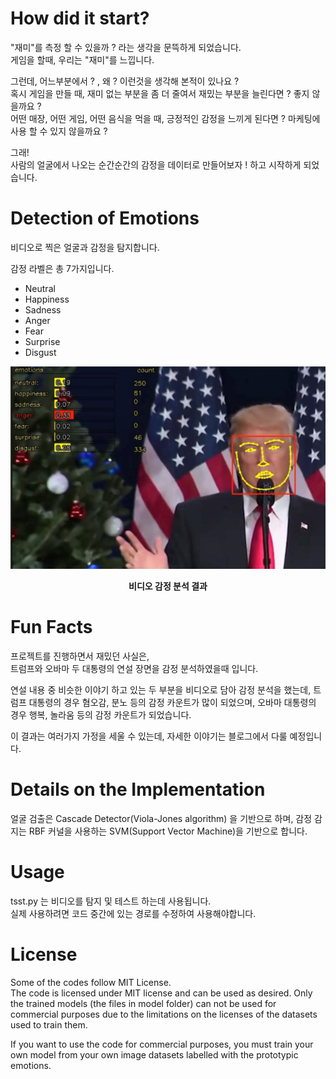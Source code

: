 # How did it start?

"재미"를 측정 할 수 있을까 ?  라는 생각을 문뜩하게 되었습니다.  
게임을 할때, 우리는 "재미"를 느낍니다.  

그런데, 어느부분에서 ? , 왜 ? 이런것을 생각해 본적이 있나요 ?  
혹시 게임을 만들 때,  재미 없는 부분을 좀 더 줄여서 재밌는 부분을 늘린다면 ? 좋지 않을까요 ?   
어떤 매장, 어떤 게임, 어떤 음식을 먹을 때, 긍정적인 감정을 느끼게 된다면 ? 마케팅에 사용 할 수 있지 않을까요 ? 

그래!  
사람의 얼굴에서 나오는 순간순간의 감정을 데이터로 만들어보자 ! 하고 시작하게 되었습니다.  

# Detection of Emotions  
비디오로 찍은 얼굴과 감정을 탐지합니다.  

감정 라벨은 총 7가지입니다.  

- Neutral   
- Happiness   
- Sadness   
- Anger  
- Fear  
- Surprise  
- Disgust  

![](./img/Trump.png)
**<center>비디오 감정 분석 결과</center>**  

# Fun Facts  
프로젝트를 진행하면서 재밌던 사실은,  
트럼프와 오바마 두 대통령의 연설 장면을 감정 분석하였을때 입니다.

연설 내용 중 비슷한 이야기 하고 있는 두 부분을 비디오로 담아 감정 분석을 했는데, 트럼프 대통령의 경우 혐오감, 분노 등의 감정 카운트가 많이 되었으며, 오바마 대통령의 경우 행복, 놀라움 등의 감정 카운트가 되었습니다.

이 결과는 여러가지 가정을 세울 수 있는데, 자세한 이야기는 블로그에서 다룰 예정입니다.   

# Details on the Implementation
얼굴 검출은 Cascade Detector(Viola-Jones algorithm) 을 기반으로 하며, 감정 감지는 RBF 커널을 사용하는 SVM(Support Vector Machine)을 기반으로 합니다.

# Usage
tsst.py 는 비디오를 탐지 및 테스트 하는데 사용됩니다.  
실제 사용하려면 코드 중간에 있는 경로를 수정하여 사용해야합니다.  

# License
Some of the codes follow MIT License.  
The code is licensed under MIT license and can be used as desired. Only the trained models (the files in model folder) can not be used for commercial purposes due to the limitations on the licenses of the datasets used to train them.

If you want to use the code for commercial purposes, you must train your own model from your own image datasets labelled with the prototypic emotions.
